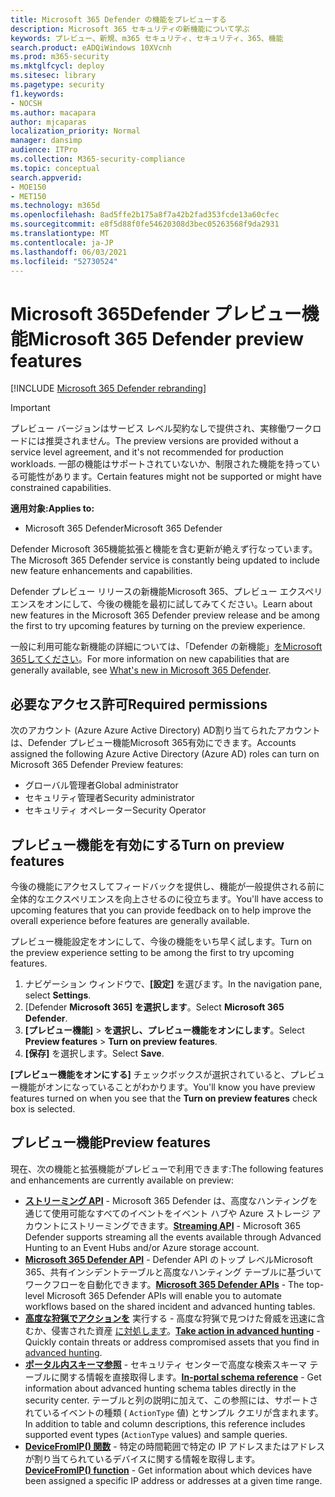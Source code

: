 ```yaml
---
title: Microsoft 365 Defender の機能をプレビューする
description: Microsoft 365 セキュリティの新機能について学ぶ
keywords: プレビュー、新規、m365 セキュリティ、セキュリティ、365、機能
search.product: eADQiWindows 10XVcnh
ms.prod: m365-security
ms.mktglfcycl: deploy
ms.sitesec: library
ms.pagetype: security
f1.keywords:
- NOCSH
ms.author: macapara
author: mjcaparas
localization_priority: Normal
manager: dansimp
audience: ITPro
ms.collection: M365-security-compliance
ms.topic: conceptual
search.appverid:
- MOE150
- MET150
ms.technology: m365d
ms.openlocfilehash: 8ad5ffe2b175a8f7a42b2fad353fcde13a60cfec
ms.sourcegitcommit: e8f5d88f0fe54620308d3bec05263568f9da2931
ms.translationtype: MT
ms.contentlocale: ja-JP
ms.lasthandoff: 06/03/2021
ms.locfileid: "52730524"
---
```

# <a name="microsoft-365-defender-preview-features"></a><span data-ttu-id="1682e-104">Microsoft 365Defender プレビュー機能</span><span class="sxs-lookup"><span data-stu-id="1682e-104">Microsoft 365 Defender preview features</span></span>

[!INCLUDE [Microsoft 365 Defender rebranding](../includes/microsoft-defender.md)]

> [!IMPORTANT]
> <span data-ttu-id="1682e-105">プレビュー バージョンはサービス レベル契約なしで提供され、実稼働ワークロードには推奨されません。</span><span class="sxs-lookup"><span data-stu-id="1682e-105">The preview versions are provided without a service level agreement, and it's not recommended for production workloads.</span></span> <span data-ttu-id="1682e-106">一部の機能はサポートされていないか、制限された機能を持っている可能性があります。</span><span class="sxs-lookup"><span data-stu-id="1682e-106">Certain features might not be supported or might have constrained capabilities.</span></span>

<span data-ttu-id="1682e-107">**適用対象:**</span><span class="sxs-lookup"><span data-stu-id="1682e-107">**Applies to:**</span></span>
- <span data-ttu-id="1682e-108">Microsoft 365 Defender</span><span class="sxs-lookup"><span data-stu-id="1682e-108">Microsoft 365 Defender</span></span>

<span data-ttu-id="1682e-109">Defender Microsoft 365機能拡張と機能を含む更新が絶えず行なっています。</span><span class="sxs-lookup"><span data-stu-id="1682e-109">The Microsoft 365 Defender service is constantly being updated to include new feature enhancements and capabilities.</span></span>

<span data-ttu-id="1682e-110">Defender プレビュー リリースの新機能Microsoft 365、プレビュー エクスペリエンスをオンにして、今後の機能を最初に試してみてください。</span><span class="sxs-lookup"><span data-stu-id="1682e-110">Learn about new features in the Microsoft 365 Defender preview release and be among the first to try upcoming features by turning on the preview experience.</span></span>

<span data-ttu-id="1682e-111">一般に利用可能な新機能の詳細については、「Defender の新機能」[をMicrosoft 365してください](whats-new.md)。</span><span class="sxs-lookup"><span data-stu-id="1682e-111">For more information on new capabilities that are generally available, see [What's new in Microsoft 365 Defender](whats-new.md).</span></span>

## <a name="required-permissions"></a><span data-ttu-id="1682e-112">必要なアクセス許可</span><span class="sxs-lookup"><span data-stu-id="1682e-112">Required permissions</span></span>

<span data-ttu-id="1682e-113">次のアカウント (Azure Azure Active Directory) AD割り当てられたアカウントは、Defender プレビュー機能Microsoft 365有効にできます。</span><span class="sxs-lookup"><span data-stu-id="1682e-113">Accounts assigned the following Azure Active Directory (Azure AD) roles can turn on Microsoft 365 Defender Preview features:</span></span>

- <span data-ttu-id="1682e-114">グローバル管理者</span><span class="sxs-lookup"><span data-stu-id="1682e-114">Global administrator</span></span>
- <span data-ttu-id="1682e-115">セキュリティ管理者</span><span class="sxs-lookup"><span data-stu-id="1682e-115">Security administrator</span></span>
- <span data-ttu-id="1682e-116">セキュリティ オペレーター</span><span class="sxs-lookup"><span data-stu-id="1682e-116">Security Operator</span></span>

## <a name="turn-on-preview-features"></a><span data-ttu-id="1682e-117">プレビュー機能を有効にする</span><span class="sxs-lookup"><span data-stu-id="1682e-117">Turn on preview features</span></span>

<span data-ttu-id="1682e-118">今後の機能にアクセスしてフィードバックを提供し、機能が一般提供される前に全体的なエクスペリエンスを向上させるのに役立ちます。</span><span class="sxs-lookup"><span data-stu-id="1682e-118">You'll have access to upcoming features that you can provide feedback on to help improve the overall experience before features are generally available.</span></span>

<span data-ttu-id="1682e-119">プレビュー機能設定をオンにして、今後の機能をいち早く試します。</span><span class="sxs-lookup"><span data-stu-id="1682e-119">Turn on the preview experience setting to be among the first to try upcoming features.</span></span>

1. <span data-ttu-id="1682e-120">ナビゲーション ウィンドウで、**[設定]** を選びます。</span><span class="sxs-lookup"><span data-stu-id="1682e-120">In the navigation pane, select **Settings**.</span></span>
2. <span data-ttu-id="1682e-121">[Defender **Microsoft 365] を選択します**。</span><span class="sxs-lookup"><span data-stu-id="1682e-121">Select **Microsoft 365 Defender**.</span></span>
3. <span data-ttu-id="1682e-122">**[プレビュー機能]** > **を選択し、プレビュー機能をオンにします**。</span><span class="sxs-lookup"><span data-stu-id="1682e-122">Select **Preview features** > **Turn on preview features**.</span></span> 
4. <span data-ttu-id="1682e-123">**[保存]** を選択します。</span><span class="sxs-lookup"><span data-stu-id="1682e-123">Select **Save**.</span></span>

<span data-ttu-id="1682e-124">**[プレビュー機能をオンにする]** チェックボックスが選択されていると、プレビュー機能がオンになっていることがわかります。</span><span class="sxs-lookup"><span data-stu-id="1682e-124">You'll know you have preview features turned on when you see that the **Turn on preview features** check box is selected.</span></span> 

## <a name="preview-features"></a><span data-ttu-id="1682e-125">プレビュー機能</span><span class="sxs-lookup"><span data-stu-id="1682e-125">Preview features</span></span>

<span data-ttu-id="1682e-126">現在、次の機能と拡張機能がプレビューで利用できます:</span><span class="sxs-lookup"><span data-stu-id="1682e-126">The following features and enhancements are currently available on preview:</span></span>

- <span data-ttu-id="1682e-127">**[ストリーミング API](../defender-endpoint/raw-data-export.md)** - Microsoft 365 Defender は、高度なハンティングを通じて使用可能なすべてのイベントをイベント ハブや Azure ストレージ アカウントにストリーミングできます。</span><span class="sxs-lookup"><span data-stu-id="1682e-127">**[Streaming API](../defender-endpoint/raw-data-export.md)** - Microsoft 365 Defender supports streaming all the events available through Advanced Hunting to an Event Hubs and/or Azure storage account.</span></span>
- <span data-ttu-id="1682e-128">**[Microsoft 365 Defender API](api-overview.md)** - Defender API のトップ レベルMicrosoft 365、共有インシデントテーブルと高度なハンティング テーブルに基づいてワークフローを自動化できます。</span><span class="sxs-lookup"><span data-stu-id="1682e-128">**[Microsoft 365 Defender APIs](api-overview.md)** - The top-level Microsoft 365 Defender APIs will enable you to automate workflows based on the shared incident and advanced hunting tables.</span></span> 
- <span data-ttu-id="1682e-129">**[高度な狩猟でアクションを](advanced-hunting-take-action.md)** 実行する - 高度な狩猟で見つけた脅威を迅速に含むか、侵害された資産 [に対処します](advanced-hunting-overview.md)。</span><span class="sxs-lookup"><span data-stu-id="1682e-129">**[Take action in advanced hunting](advanced-hunting-take-action.md)** - Quickly contain threats or address compromised assets that you find in [advanced hunting](advanced-hunting-overview.md).</span></span>
- <span data-ttu-id="1682e-130">**[ポータル内スキーマ参照](advanced-hunting-schema-tables.md#get-schema-information-in-the-security-center)** - セキュリティ センターで高度な検索スキーマ テーブルに関する情報を直接取得します。</span><span class="sxs-lookup"><span data-stu-id="1682e-130">**[In-portal schema reference](advanced-hunting-schema-tables.md#get-schema-information-in-the-security-center)** - Get information about advanced hunting schema tables directly in the security center.</span></span> <span data-ttu-id="1682e-131">テーブルと列の説明に加えて、この参照には、サポートされているイベントの種類 ( `ActionType` 値) とサンプル クエリが含まれます。</span><span class="sxs-lookup"><span data-stu-id="1682e-131">In addition to table and column descriptions, this reference includes supported event types (`ActionType` values) and sample queries.</span></span>
- <span data-ttu-id="1682e-132">**[DeviceFromIP() 関数](advanced-hunting-devicefromip-function.md)** - 特定の時間範囲で特定の IP アドレスまたはアドレスが割り当てられているデバイスに関する情報を取得します。</span><span class="sxs-lookup"><span data-stu-id="1682e-132">**[DeviceFromIP() function](advanced-hunting-devicefromip-function.md)** - Get information about which devices have been assigned a specific IP address or addresses at a given time range.</span></span>
